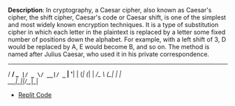 **Description**: In cryptography, a Caesar cipher, also known as Caesar's cipher, the shift cipher, Caesar's code or Caesar shift, is one of the simplest and most widely known encryption techniques. It is a type of substitution cipher in which each letter in the plaintext is replaced by a letter some fixed number of positions down the alphabet. For example, with a left shift of 3, D would be replaced by A, E would become B, and so on. The method is named after Julius Caesar, who used it in his private correspondence.

                                
  ___ __ _  ___  ___  __ _ _ __ 
 / __/ _` |/ _ \/ __|/ _` | '__|
 | (_| (_| |  __/\__ \ (_| | |   
 \___\__,_|\___||___/\__,_|_|   
                                

                                
- [Replit Code](https://replit.com/@MihirMore1/caesar-cipher-4-start#main.py)
